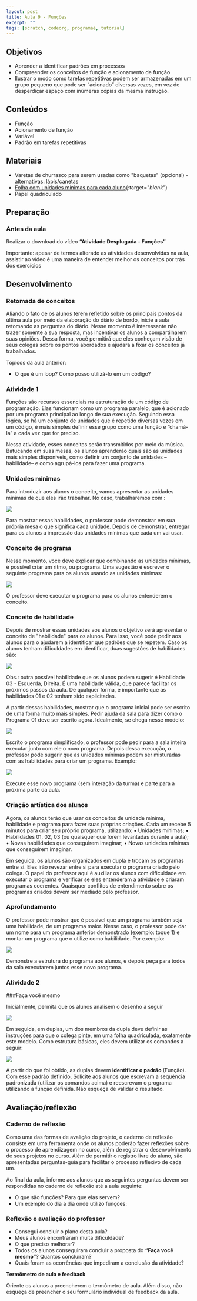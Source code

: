 ```yaml
---
layout: post
title: Aula 9 - Funções
excerpt: ""
tags: [scratch, codeorg, programaê, tutorial]
---
```


## Objetivos
 - Aprender a identificar padrões em processos
 - Compreender os conceitos de função e acionamento de função
 - Ilustrar o modo como tarefas repetitivas podem ser armazenadas em um grupo pequeno que pode ser “acionado” diversas vezes, em vez de desperdiçar espaço com inúmeras cópias da mesma instrução.

## Conteúdos
 - Função
 - Acionamento de função
 - Variável
 - Padrão em tarefas repetitivas

## Materiais
 - Varetas de churrasco para serem usadas como "baquetas" (opcional) - alternativas: lápis/canetas
 - [Folha com unidades mínimas para cada aluno](/blocos/pdf/UnidadesMinimas.pdf){:target="_blank_"}
 - Papel quadriculado


## Preparação

### Antes da aula

Realizar o download do vídeo **“Atividade Desplugada - Funções”**

Importante: apesar de termos alterado as atividades desenvolvidas na aula, assistir ao vídeo é uma maneira de entender melhor os conceitos por trás dos exercícios


## Desenvolvimento

### Retomada de conceitos

Aliando o fato de os alunos terem refletido sobre os principais pontos da última aula por meio da elaboração do diário de bordo, inicie a aula retomando  as perguntas do diário. Nesse momento é interessante não trazer somente a sua resposta, mas incentivar os alunos a compartilharem suas opiniões. Dessa forma, você permitirá que eles conheçam visão de seus colegas sobre os pontos abordados e ajudará a fixar os conceitos já trabalhados.

Tópicos da aula anterior:

- O que é um loop? Como posso utilizá-lo em um código?

### Atividade 1

Funções são recursos essenciais na estruturação de um código de programação. Elas funcionam como um programa paralelo, que é acionado por um programa principal ao longo de sua execução. Seguindo essa lógica, se há um conjunto de unidades que é repetido diversas vezes em um código, é mais simples definir esse grupo como uma função e “chamá-la” a cada vez que for preciso.

Nessa atividade, esses conceitos serão transmitidos por meio da música. Batucando em suas mesas, os alunos aprenderão quais são as unidades mais simples disponíveis, como definir um conjunto de unidades – habilidade– e como agrupá-los para fazer uma programa.

### Unidades mínimas

Para introduzir aos alunos o conceito, vamos apresentar as unidades mínimas de que eles irão trabalhar. No caso, trabalharemos com :

![](/blocos/imagens/Aula9-3.png)

Para mostrar essas habilidades, o professor pode demonstrar em sua própria mesa o que significa cada unidade. Depois de demonstrar, entregar para os alunos a impressão das unidades mínimas que cada um vai usar.

### Conceito de programa

Nesse momento, você deve explicar que combinando as unidades mínimas, é possível criar um ritmo, ou programa. Uma sugestão é escrever o seguinte programa para os alunos usando as unidades mínimas:

![](/blocos/imagens/Aula9-4.png)

O professor deve executar o programa para os alunos entenderem o conceito.

### Conceito de habilidade

Depois de mostrar essas unidades aos alunos o objetivo será apresentar o conceito de "habilidade" para os alunos. Para isso, você pode pedir aos alunos para o ajudarem a identificar que padrões que se repetem.
Caso os alunos tenham dificuldades em identificar, duas sugestões de habilidades são:

![](/blocos/imagens/Aula9-5.png)

Obs.: outra possível habilidade que os alunos podem sugerir é Habilidade 03 - Esquerda, Direita. É uma habilidade válida, que parece facilitar os próximos passos da aula. De qualquer forma, é importante que as habilidades 01 e 02 tenham sido explicitadas.

A partir dessas habilidades, mostrar que o programa inicial pode ser escrito de uma forma muito mais simples. Pedir ajuda da sala para dizer como o Programa 01 deve ser escrito agora. Idealmente, se chega nesse modelo:

![](/blocos/imagens/Aula9-6.png)

Escrito o programa simplificado, o professor pode pedir para a sala inteira executar junto com ele o novo programa. Depois dessa execução, o professor pode sugerir que as unidades mínimas podem ser misturadas com as habilidades para criar um programa. Exemplo:

![](/blocos/imagens/Aula9-7.png)

Execute esse novo programa (sem interação da turma) e parte para a próxima parte da aula.

### Criação artística dos alunos

Agora, os alunos terão que usar os conceitos de unidade mínima, habilidade e programa para fazer suas próprias criações. Cada um recebe 5 minutos para criar seu próprio programa, utilizando:
•	Unidades mínimas;
•	Habilidades 01, 02, 03 (ou quaisquer que forem levantadas durante a aula);
•	Novas habilidades que conseguirem imaginar;
•	Novas unidades mínimas que conseguirem imaginar.

Em seguida, os alunos são organizados em dupla e trocam os programas entre si. Eles irão revezar entre si para executar o programa criado pelo colega. O papel do professor aqui é auxiliar os alunos com dificuldade em executar o programa e verificar se eles entenderam a atividade e criaram programas coerentes. Quaisquer conflitos de entendimento sobre os programas criados devem ser mediado pelo professor.

### Aprofundamento

O professor pode mostrar que é possível que um programa também seja uma habilidade, de um programa maior. Nesse caso, o professor pode dar um nome para um programa anterior demonstrado (exemplo: toque 1) e montar um programa que o utilize como habilidade. Por exemplo:

![](/blocos/imagens/Aula9-8.png)

Demonstre a estrutura do programa aos alunos, e depois peça para todos da sala executarem juntos esse novo programa.


### Atividade 2

###Faça você mesmo

Inicialmente, permita que os alunos analisem o desenho a seguir

![](/blocos/imagens/Aula9-1.png)

Em seguida, em duplas, um dos membros da dupla deve definir as instruções para que o colega pinte, em uma folha quadriculada, exatamente este modelo. Como estrutura básicas, eles devem utilizar os comandos a seguir:

![](/blocos/imagens/Aula9-2.png)

A partir do que foi obtido, as duplas devem **identificar o padrão** (Função). Com esse padrão definido, Solicite aos alunos que escrevam a sequência padronizada (utilizar os comandos acima) e reescrevam o programa utilizando a função definida. Não esqueça de validar o resultado.



## Avaliação/reflexão

### Caderno de reflexão

Como uma das formas de avalição do projeto, o caderno de reflexão consiste em uma ferramenta onde os alunos poderão fazer reflexões sobre o processo de aprendizagem no curso, além de registrar o desenvolvimento de seus projetos no curso.
Além de permitir o registro livre do aluno, são apresentadas perguntas-guia para facilitar o processo reflexivo de cada um.

Ao final da aula, informe aos alunos que as seguintes perguntas devem ser respondidas no caderno de reflexão até a aula seguinte:

- O que são funções? Para que elas servem?
- Um exemplo do dia a dia onde utilizo funções:

### Reflexão e avaliação do professor
 - Consegui concluir o plano desta aula?
 - Meus alunos encontraram muita dificuldade?
 - O que preciso melhorar?
 - Todos os alunos conseguiram concluir a proposta do **“Faça você mesmo”**? Quantos concluíram?
 - Quais foram as ocorrências que impediram a conclusão da atividade?

 **Termômetro de aula e feedback**

 Oriente os alunos a preencherem o termômetro de aula. Além disso, não esqueça de preencher o seu formulário individual de feedback da aula.
